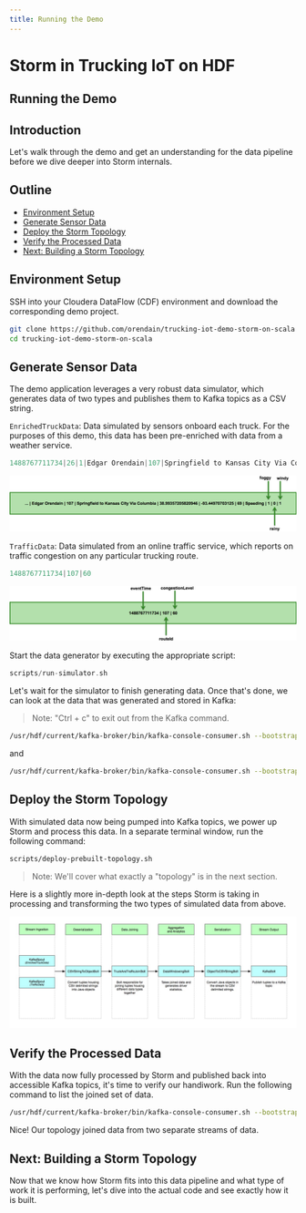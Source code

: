 ```yaml
---
title: Running the Demo
---
```


# Storm in Trucking IoT on HDF

## Running the Demo

## Introduction

Let's walk through the demo and get an understanding for the data pipeline before we dive deeper into Storm internals.


## Outline

- [Environment Setup](#environment-setup)
- [Generate Sensor Data](#generate-sensor-data)
- [Deploy the Storm Topology](#deploy-the-storm-topology)
- [Verify the Processed Data](#verify-the-processed-data)
- [Next: Building a Storm Topology](#next-building-a-storm-topology)

## Environment Setup

SSH into your Cloudera DataFlow (CDF) environment and download the corresponding demo project.

```bash
git clone https://github.com/orendain/trucking-iot-demo-storm-on-scala
cd trucking-iot-demo-storm-on-scala
```

## Generate Sensor Data

The demo application leverages a very robust data simulator, which generates data of two types and publishes them to Kafka topics as a CSV string.

`EnrichedTruckData`: Data simulated by sensors onboard each truck.  For the purposes of this demo, this data has been pre-enriched with data from a weather service.

```scala
1488767711734|26|1|Edgar Orendain|107|Springfield to Kansas City Via Columbia|38.95940879245423|-92.21923828125|65|Speeding|1|0|1|60
```

![EnrichedTruckData fields](assets/enriched-truck-data_fields.png)

`TrafficData`: Data simulated from an online traffic service, which reports on traffic congestion on any particular trucking route.

```scala
1488767711734|107|60
```

![TrafficData fields](assets/traffic-data_fields.png)

Start the data generator by executing the appropriate script:

```scala
scripts/run-simulator.sh
```

Let's wait for the simulator to finish generating data.  Once that's done, we can look at the data that was generated and stored in Kafka:

> Note: "Ctrl + c" to exit out from the Kafka command.

```bash
/usr/hdf/current/kafka-broker/bin/kafka-console-consumer.sh --bootstrap-server sandbox-hdf.hortonworks.com:6667 --from-beginning --topic trucking_data_truck_enriched
```

and

```bash
/usr/hdf/current/kafka-broker/bin/kafka-console-consumer.sh --bootstrap-server sandbox-hdf.hortonworks.com:6667 --from-beginning --topic trucking_data_traffic
```

## Deploy the Storm Topology

With simulated data now being pumped into Kafka topics, we power up Storm and process this data.  In a separate terminal window, run the following command:

```bash
scripts/deploy-prebuilt-topology.sh
```

> Note: We'll cover what exactly a "topology" is in the next section.

Here is a slightly more in-depth look at the steps Storm is taking in processing and transforming the two types of simulated data from above.

![General Storm Process](assets/storm-flow-overview.jpg)

## Verify the Processed Data

With the data now fully processed by Storm and published back into accessible Kafka topics, it's time to verify our handiwork.  Run the following command to list the joined set of data.

```bash
/usr/hdf/current/kafka-broker/bin/kafka-console-consumer.sh --bootstrap-server sandbox-hdf.hortonworks.com:6667 --from-beginning --topic trucking_data_joined
```

Nice!  Our topology joined data from two separate streams of data.

## Next: Building a Storm Topology

Now that we know how Storm fits into this data pipeline and what type of work it is performing, let's dive into the actual code and see exactly how it is built.
